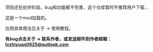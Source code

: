 项目还在初步阶段，bug和功能都不完善，这个仓库暂时不推荐用户下载...

这是一个mod加载机。

应用具体用法见关于 -> 使用教程。

**有bug点击关于 -> 联系作者，或发送邮件到作者邮箱：lvzhiyuan0925@outlook.com**
